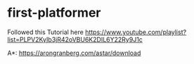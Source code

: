 # first-platformer

Followed this Tutorial here 
https://www.youtube.com/playlist?list=PLPV2KyIb3jR42oVBU6K2DIL6Y22Ry9J1c

A*: https://arongranberg.com/astar/download
